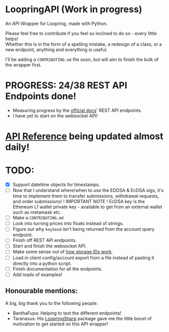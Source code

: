 # LoopringAPI (Work in progress)

An API Wrapper for Loopring, made with Python.

Please feel free to contribute if you feel so inclined to do so - every little helps!  
Whether this is in the form of a spelling mistake, a redesign of a class, or a new endpoint, anything and everything is useful.

I'll be adding a `CONTRIBUTING.md` file soon, but will aim to finish the bulk of the wrapper first.

# PROGRESS: 24/38 REST API Endpoints done!

- Measuring progress by the [official docs](https://docs.loopring.io/en/)' REST API endpoints.
- I have yet to start on the websocket API!

# [API Reference](https://diggydev.co.uk/loopring/index.html) being updated almost daily!

# TODO:

- [x] Support datetime objects for timestamps.
- [ ] Now that I understand where/when to use the EDDSA & EcDSA sigs, it's time to implement them to transfer submissions, withdrawal requests, and order submissions! ! IMPORTANT NOTE ! EcDSA key is the Ethereum L1 wallet private key - available to get from an external wallet such as metamask etc.
- [ ] Make a `CONTRIBUTING.md`
- [ ] Look into turning prices into floats instead of strings.
- [ ] Figure out why `keySeed` isn't being returned from the account query endpoint.
- [ ] Finish off REST API endpoints.
- [ ] Start and finish the websocket API.
- [ ] Make some sense out of [how storage IDs work](https://github.com/Loopring/protocols/blob/master/packages/loopring_v3/DESIGN.md#storage).
- [ ] Load in client config/account export from a file instead of pasting it directly into a python script.
- [ ] Finish documentation for all the endpoints.
- [ ] Add loads of examples!

## Honourable mentions:

A big, big thank you to the following people:

- BanthaFupa: Helping to test the different endpoints!
- Taranasus: His [LoopringSharp](https://github.com/taranasus/LoopringSharp) package gave me the little boost of motivation to get started on this API wrapper!
